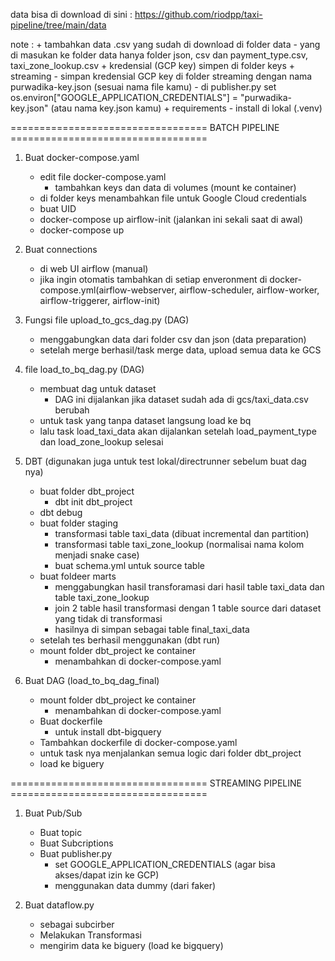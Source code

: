 data bisa di download di sini : https://github.com/riodpp/taxi-pipeline/tree/main/data

note :
    + tambahkan data .csv yang sudah di download di folder data
        - yang di masukan ke folder data hanya folder json, csv dan payment_type.csv, taxi_zone_lookup.csv
    + kredensial (GCP key) simpen di folder keys
    + streaming
        - simpan kredensial GCP key di folder streaming dengan nama purwadika-key.json (sesuai nama file kamu)
        - di publisher.py set os.environ["GOOGLE_APPLICATION_CREDENTIALS"] = "purwadika-key.json" (atau nama key.json kamu)
    + requirements
        - install di lokal (.venv)

================================== BATCH PIPELINE ==================================
1. Buat docker-compose.yaml
    + edit file docker-compose.yaml
        - tambahkan keys dan data di volumes (mount ke container)
    + di folder keys menambahkan file untuk Google Cloud credentials
    + buat UID
    + docker-compose up airflow-init (jalankan ini sekali saat di awal)
    + docker-compose up

2. Buat connections 
    + di web UI airflow (manual)
    + jika ingin otomatis tambahkan di setiap enveronment di docker-compose.yml(airflow-webserver, airflow-scheduler, airflow-worker, airflow-triggerer, airflow-init)

3. Fungsi file upload_to_gcs_dag.py (DAG)
    + menggabungkan data dari folder csv dan json (data preparation)
    + setelah merge berhasil/task merge data, upload semua data ke GCS

4. file load_to_bq_dag.py (DAG)
    + membuat dag untuk dataset
        - DAG ini dijalankan jika dataset sudah ada di gcs/taxi_data.csv berubah
    + untuk task yang tanpa dataset langsung load ke bq
    + lalu task load_taxi_data akan dijalankan setelah load_payment_type dan load_zone_lookup selesai

5. DBT (digunakan juga untuk test lokal/directrunner sebelum buat dag nya)
    + buat folder dbt_project
        - dbt init dbt_project
    + dbt debug 
    + buat folder staging
        - transformasi table taxi_data (dibuat incremental dan partition)
        - transformasi table taxi_zone_lookup (normalisai nama kolom menjadi snake case)
        - buat schema.yml untuk source table 
    + buat foldeer marts
        - menggabungkan hasil transforamasi dari hasil table taxi_data dan table taxi_zone_lookup
        - join 2 table hasil transformasi dengan 1 table source dari dataset yang tidak di transformasi
        - hasilnya di simpan sebagai table final_taxi_data
    + setelah tes berhasil menggunakan (dbt run) 
    + mount folder dbt_project ke container 
        - menambahkan di docker-compose.yaml

6. Buat DAG (load_to_bq_dag_final)
    + mount folder dbt_project ke container 
        - menambahkan di docker-compose.yaml
    + Buat dockerfile
        - untuk install dbt-bigquery
    + Tambahkan dockerfile di docker-compose.yaml
    + untuk task nya menjalankan semua logic dari folder dbt_project
    + load ke biguery


================================== STREAMING PIPELINE ==================================
1. Buat Pub/Sub
    + Buat topic
    + Buat Subcriptions
    + Buat publisher.py
        - set GOOGLE_APPLICATION_CREDENTIALS (agar bisa akses/dapat izin ke GCP)
        - menggunakan data dummy (dari faker)

2. Buat dataflow.py
    + sebagai subcirber
    + Melakukan Transformasi
    + mengirim data ke biguery (load ke bigquery)
